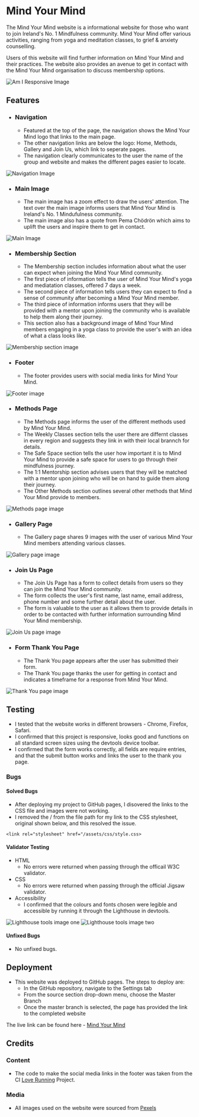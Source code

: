 # Mind Your Mind

The Mind Your Mind website is a informational website for those who want to join Ireland's No. 1 Mindfulness community. Mind Your Mind offer various activities, ranging from yoga and meditation classes, to grief & anxiety counselling.

Users of this website will find further information on Mind Your Mind and their practices. The website also provides an avenue to get in contact with the Mind Your Mind organisation to discuss membership options.

![Am I Responsive Image](/assets/images/amiresponsive.PNG)

## Features

- ### Navigation
    - Featured at the top of the page, the navigation shows the Mind Your Mind logo that links to the main page.
    - The other navigation links are below the logo: Home, Methods, Gallery and Join Us, which link to seperate pages.
    - The navigation clearly communicates to the user the name of the group and website and makes the different pages easier to locate.

![Navigation Image](/assets/images/navigation.PNG)

- ### Main Image
    - The main image has a zoom effect to draw the users' attention. The text over the main image informs users that Mind Your Mind is Ireland's No. 1 Mindufulness community.
    - The main image also has a quote from Pema Chödrön which aims to uplift the users and inspire them to get in contact.

![Main Image](/assets/images/mainimage.PNG)

- ### Membership Section
    - The Membership section includes information about what the user can expect when joining the Mind Your Mind community.
    - The first piece of information tells the user of Mind Your Mind's yoga and mediatation classes, offered 7 days a week. 
    - The second piece of information tells users they can expect to find a sense of community after becoming a Mind Your Mind member.
    - The third piece of information informs users that they will be provided with a mentor upon joining the community who is available to help them along their journey.
    - This section also has a background image of Mind Your Mind members engaging in a yoga class to provide the user's with an idea of what a class looks like.

![Membership section image](/assets/images/membership.PNG)

- ### Footer
    - The footer provides users with social media links for Mind Your Mind.

![Footer image](/assets/images/footer.PNG)

- ### Methods Page
    - The Methods page informs the user of the different methods used by Mind Your Mind.
    - The Weekly Classes section tells the user there are differnt classes in every region and suggests they link in with their local brannch for details.
    - The Safe Space section tells the user how important it is to Mind Your Mind to provide a safe space for users to go through their mindfulness journey.
    - The 1:1 Mentorship section advises users that they will be matched with a mentor upon joining who will be on hand to guide them along their journey.
    - The Other Methods section outlines several other methods that Mind Your Mind provide to members.

![Methods page image](/assets/images/methodspage.PNG)

- ### Gallery Page
    - The Gallery page shares 9 images with the user of various Mind Your Mind members attending various classes.

![Gallery page image](/assets/images/gallery.PNG)

- ### Join Us Page
    - The Join Us Page has a form to collect details from users so they can join the Mind Your Mind community.
    - The form collects the user's first name, last name, email address, phone number and some further detail about the user.
    - The form is valuable to the user as it allows them to provide details in order to be contacted with further information surrounding Mind Your Mind membership.

![Join Us page image](/assets/images/joinuspage.PNG)

- ### Form Thank You Page
    - The Thank You page appears after the user has submitted their form.
    - The Thank You page thanks the user for getting in contact and indicates a timeframe for a response from Mind Your Mind.

![Thank You page image](/assets/images/thankyoupage.PNG)

## Testing
- I tested that the website works in different browsers - Chrome, Firefox, Safari.
- I confirmed that this project is responsive, looks good and functions on all standard screen sizes using the devtools device toolbar.
- I confirmed that the form works correctly, all fields are require entries, and that the submit button works and links the user to the thank you page.

### Bugs
#### Solved Bugs
- After deploying my project to GitHub pages, I disovered the links to the CSS file and images were not working.
- I removed the / from the file path for my link to the CSS stylesheet, original shown below, and this resolved the issue.

`<link rel="stylesheet" href="/assets/css/style.css>`

#### Validator Testing
- HTML
    - No errors were returned when passing through the officail W3C validator.
- CSS
    - No errors were returned when passing through the official Jigsaw validator.
- Accessibility
    - I confirmed that the colours and fonts chosen were legible and accessible by running it through the Lighthouse in devtools.

![Lighthouse tools image one](/assets/images/performance1.PNG)
![Lighthouse tools image two](/assets/images/performance2.PNG)

#### Unfixed Bugs
- No unfixed bugs.

## Deployment
- This website was deployed to GitHub pages. The steps to deploy are:
    - In the GitHub repository, navigate to the Settings tab
    - From the source section drop-down menu, choose the Master Branch
    - Once the master branch is selected, the page has provided the link to the completed website

The live link can be found here - [Mind Your Mind](https://siobhaing.github.io/mind-your-mind/index.html)

## Credits

### Content
- The code to make the social media links in the footer was taken from the CI [Love Running](https://github.com/Code-Institute-Org/love-running-2.0) Project.

### Media
- All images used on the website were sourced from [Pexels](https://www.pexels.com/)



